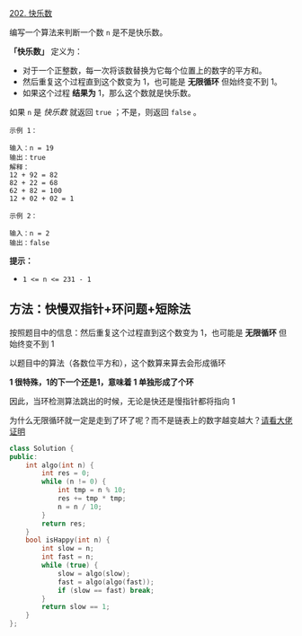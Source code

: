 [202. 快乐数](https://leetcode-cn.com/problems/happy-number/)

编写一个算法来判断一个数 `n` 是不是快乐数。

**「快乐数」** 定义为：

- 对于一个正整数，每一次将该数替换为它每个位置上的数字的平方和。
- 然后重复这个过程直到这个数变为 1，也可能是 **无限循环** 但始终变不到 1。
- 如果这个过程 **结果为** 1，那么这个数就是快乐数。

如果 `n` 是 *快乐数* 就返回 `true` ；不是，则返回 `false` 。

```
示例 1：

输入：n = 19
输出：true
解释：
12 + 92 = 82
82 + 22 = 68
62 + 82 = 100
12 + 02 + 02 = 1

示例 2：

输入：n = 2
输出：false

```

**提示：**

- `1 <= n <= 231 - 1`

## 方法：快慢双指针+环问题+短除法

按照题目中的信息：然后重复这个过程直到这个数变为 1，也可能是 **无限循环** 但始终变不到 1

以题目中的算法（各数位平方和），这个数算来算去会形成循环

**1 很特殊，1的下一个还是1，意味着 1 单独形成了个环**

因此，当环检测算法跳出的时候，无论是快还是慢指针都将指向 1

为什么无限循环就一定是走到了环了呢？而不是链表上的数字越变越大？[请看大佬证明](https://leetcode-cn.com/problems/happy-number/solution/kuai-le-de-zhi-shi-dian-zeng-jia-liao-by-sweetiee/)

```cpp
class Solution {
public:
    int algo(int n) {
        int res = 0;
        while (n != 0) {
            int tmp = n % 10;
            res += tmp * tmp;
            n = n / 10;
        }
        return res;
    }
    bool isHappy(int n) {
        int slow = n;
        int fast = n;
        while (true) {
            slow = algo(slow);
            fast = algo(algo(fast));
            if (slow == fast) break;
        }
        return slow == 1;
    }
};
```

